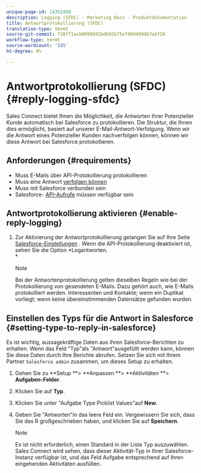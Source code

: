 ```yaml
---
unique-page-id: 14352480
description: Logging (SFDC) - Marketing Docs - Produktdokumentation
title: Antwortprotokollierung (SFDC)
translation-type: tm+mt
source-git-commit: f28ff1acb0090892bdb92b75ef90d489db7abf20
workflow-type: tm+mt
source-wordcount: '285'
ht-degree: 0%

---
```



# Antwortprotokollierung (SFDC) {#reply-logging-sfdc}

Sales Connect bietet Ihnen die Möglichkeit, die Antworten Ihrer Potenzieller Kunde automatisch bei Salesforce zu protokollieren. Die Struktur, die Ihnen dies ermöglicht, basiert auf unserer E-Mail-Antwort-Verfolgung. Wenn wir die Antwort eines Potenzieller Kunden nachverfolgen können, können wir diese Antwort bei Salesforce protokollieren.

## Anforderungen {#requirements}

* Muss E-Mails über API-Protokollierung protokollieren
* Muss eine Antwort [verfolgen können](http://docs.marketo.com/x/BYPS)
* Muss mit Salesforce verbunden sein
* Salesforce- [API-Aufrufe](http://developer.salesforce.com/docs/atlas.en-us.salesforce_app_limits_cheatsheet.meta/salesforce_app_limits_cheatsheet/salesforce_app_limits_platform_api.htm) müssen verfügbar sein

## Antwortprotokollierung aktivieren {#enable-reply-logging}

1. Zur Aktivierung der Antwortprotokollierung gelangen Sie auf Ihre Seite [Salesforce-Einstellungen](http://docs.marketo.com/pages/assets/external-link.jspa) . Wenn die API-Protokollierung deaktiviert ist, sehen Sie die Option *Logantworten.\
   *

   >[!NOTE]
   >
   >Bei der Antwortenprotokollierung gelten dieselben Regeln wie bei der Protokollierung von gesendeten E-Mails. Dazu gehört auch, wie E-Mails protokolliert werden. Interessenten und Kontakte; wenn ein Duplikat vorliegt; wenn keine übereinstimmenden Datensätze gefunden wurden.

## Einstellen des Typs für die Antwort in Salesforce {#setting-type-to-reply-in-salesforce}

Es ist wichtig, aussagekräftige Daten aus Ihren Salesforce-Berichten zu erhalten. Wenn das Feld &quot;Typ&quot;als &quot;Antwort&quot;ausgefüllt werden kann, können Sie diese Daten durch Ihre Berichte abrufen. Setzen Sie sich mit Ihrem Partner `Salesforce admin` zusammen, um dieses Setup zu erhalten.

1. Gehen Sie zu **Setup **> **Anpassen **> **Aktivitäten **> **Aufgaben-Felder**.
1. Klicken Sie auf **Typ**.
1. Klicken Sie unter &quot;Aufgabe Type Picklist Values&quot;auf **New**.
1. Geben Sie &quot;Antworten&quot;in das leere Feld ein. Vergewissern Sie sich, dass Sie das R großgeschrieben haben, und klicken Sie auf **Speichern**.

   >[!NOTE]
   >
   >Es ist nicht erforderlich, einen Standard in der Liste Typ auszuwählen. Sales Connect wird sehen, dass dieser Aktivität-Typ in Ihrer Salesforce-Instanz verfügbar ist, und das Feld Aufgabe entsprechend auf Ihren eingehenden Aktivitäten ausfüllen.

